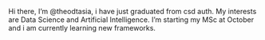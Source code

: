  Hi there, I’m @theodtasia, i have just graduated from csd auth.
 My interests are Data Science and Artificial Intelligence.
 I’m starting my MSc at October and i am currently learning new frameworks.


<!---
theodtasia/theodtasia is a ✨ special ✨ repository because its `README.md` (this file) appears on your GitHub profile.
You can click the Preview link to take a look at your changes.
--->
